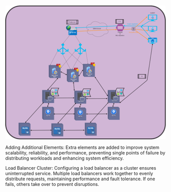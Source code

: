 ![exo2](task3.png)

<p>Adding Additional Elements: Extra elements are added to improve system scalability, reliability, and performance, preventing single points of failure by distributing workloads and enhancing system efficiency.</p>

<p>Load Balancer Cluster: Configuring a load balancer as a cluster ensures uninterrupted service. Multiple load balancers work together to evenly distribute requests, maintaining performance and fault tolerance. If one fails, others take over to prevent disruptions.
</p>